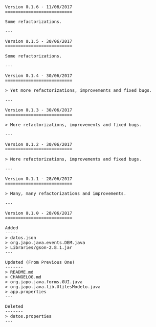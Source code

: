 <pre>

Version 0.1.6 - 11/08/2017
==========================

Some refactorizations.

---

Version 0.1.5 - 30/06/2017
==========================

Some refactorizations.

---

Version 0.1.4 - 30/06/2017
==========================

> Yet more refactorizations, improvements and fixed bugs.

---

Version 0.1.3 - 30/06/2017
==========================

> More refactorizations, improvements and fixed bugs.

---

Version 0.1.2 - 30/06/2017
==========================

> More refactorizations, improvements and fixed bugs.

---

Version 0.1.1 - 28/06/2017
==========================

> Many, many refactorizations and improvements.

---

Version 0.1.0 - 28/06/2017
==========================

Added
-----
> datos.json
> org.japo.java.events.DEM.java
> Libraries/gson-2.8.1.jar
---

Updated (From Previous One)
-------
> README.md
> CHANGELOG.md
> org.japo.java.forms.GUI.java
> org.japo.java.lib.UtilesModelo.java
> app.properties
---

Deleted
-------
> datos.properties
---

</pre>